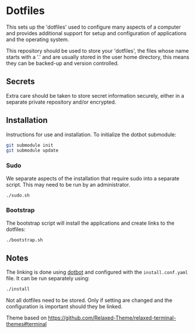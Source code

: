 # Dotfiles

This sets up the 'dotfiles' used to configure many aspects of a computer and provides additional support for setup and configuration of applications and the operating system.

This repository should be used to store your 'dotfiles', the files whose name starts with a '.' and are usually stored in the user home directory, this means they can be backed-up and version controlled.

## Secrets

Extra care should be taken to store secret information securely, either in a separate private repository and/or encrypted.

## Installation

Instructions for use and installation.
To initialize the dotbot submodule:

```bash
git submodule init
git submodule update
```

### Sudo

We separate aspects of the installation that require sudo into a separate script. This may need to be run by an administrator.

```bash
./sudo.sh
```

### Bootstrap

The bootstrap script will install the applications and create links to the dotfiles:

```bash
./bootstrap.sh
```

## Notes

The linking is done using [dotbot](https://git.io/dotbot) and configured with the `install.conf.yaml` file. It can be run separately using:

```bash
./install
```

Not all dotfiles need to be stored. Only if setting are changed and the configuration is important should they be linked.

Theme based on https://github.com/Relaxed-Theme/relaxed-terminal-themes#terminal 